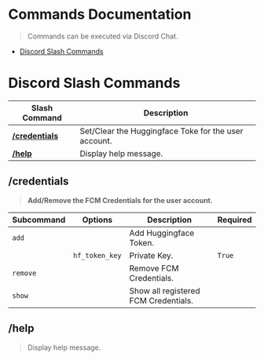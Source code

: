 # Commands Documentation

> Commands can be executed via Discord Chat.

- [Discord Slash Commands](commands.md#discord-slash-commands)

# Discord Slash Commands

Slash Command | Description
------------- | -----------
[**/credentials**](commands.md#credentials) | Set/Clear the Huggingface Toke for the user account.
[**/help**](commands.md#help) | Display help message.


## **/credentials**

> **Add/Remove the FCM Credentials for the user account.**

Subcommand | Options | Description | Required
---------- | ------- | ----------- | --------
`add` | &nbsp; | Add Huggingface Token. | &nbsp;
&nbsp; | `hf_token_key` | Private Key. | `True`
`remove` | &nbsp; | Remove FCM Credentials. | &nbsp;
`show` | &nbsp; | Show all registered FCM Credentials. | &nbsp;


## **/help**

> Display help message.
